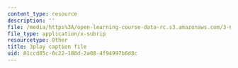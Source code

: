```yaml
---
content_type: resource
description: ''
file: /media/https%3A/open-learning-course-data-rc.s3.amazonaws.com/3-60-symmetry-structure-and-tensor-properties-of-materials-fall-2005/81ccd85c0c22188d2a084f94997b6d8c_cUzZ-qu3xws.srt
file_type: application/x-subrip
resourcetype: Other
title: 3play caption file
uid: 81ccd85c-0c22-188d-2a08-4f94997b6d8c
---
```

